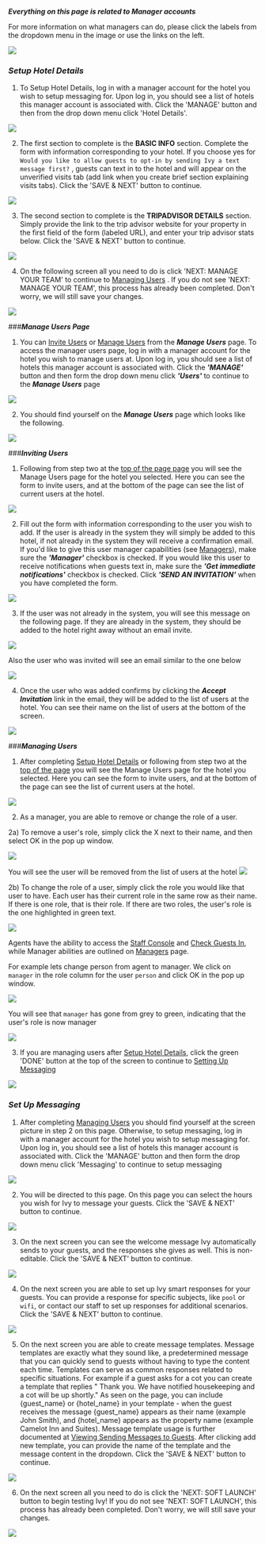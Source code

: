 **_Everything on this page is related to Manager accounts_**

For more information on what managers can do, please click the labels from the dropdown menu in the image or use the links on the left.

![](./img/managersmap.png) 

### **_Setup Hotel Details_**

1) To Setup Hotel Details, log in with a manager account for the hotel you wish to setup messaging for. Upon log in, you should see a list of hotels this manager account is associated with. Click the 'MANAGE' button and then from the drop down menu click 'Hotel Details'.

![](./img/setup_details.png)

2) The first section to complete is the **BASIC INFO** section. Complete the form with information corresponding to your hotel. If you choose yes for `Would you like to allow guests to opt-in by sending Ivy a text message first?` , guests can text in to the hotel and will appear on the unverified visits tab (add link when you create brief section explaining visits tabs). Click the 'SAVE & NEXT' button to continue.

![](./img/ivysetuphotelinfo2.png)

3) The second section to complete is the **TRIPADVISOR DETAILS** section. Simply provide the link to the trip advisor website for your property in the first field of the form (labeled URL), and enter your trip advisor stats below. Click the 'SAVE & NEXT' button to continue.

![](./img/tripadvisordetails2.png)

4) On the following screen all you need to do is click 'NEXT: MANAGE YOUR TEAM' to continue to [Managing Users](./Invite-and-Manage-Users.html#managing-users) . If you do not see 'NEXT: MANAGE YOUR TEAM', this process has already been completed. Don't worry, we will still save your changes.

![](./img/manageyourteam.png)

###**_Manage Users Page_**

1) You can [Invite Users](#inviting-users) or [Manage Users](#managing-users) from the **_Manage Users_** page. To access the manager users page, log in with a manager account for the hotel you wish to manage users at. Upon log in, you should see a list of hotels this manager account is associated with. Click the _**'MANAGE'**_ button and then form the drop down menu click **_'Users'_** to continue to the **_Manage Users_** page

![](./img/manage_users.png)

2) You should find yourself on the **_<a name="manage-users">Manage Users</a>_** page which looks like the following.

![](./img/landonmanageusers.png)


###**_<a name="inviting-users">Inviting Users</a>_**

1) Following from step two at the [top of the page page](#manage-users) you will see the Manage Users page for the hotel you selected. Here you can see the form to invite users, and at the bottom of the page can see the list of current users at the hotel.

![](./img/manageusers.png)

2) Fill out the form with information corresponding to the user you wish to add. If the user is already in the system they will simply be added to this hotel, if not already in the system they will receive a confirmation email. If you'd like to give this user manager capabilities (see [Managers](./Managers.html)), make sure the _**'Manager'**_ checkbox is checked. If you would like this user to receive notifications when guests text in, make sure the _**'Get immediate notifications'**_ checkbox is checked. Click _**'SEND AN INVITATION'**_ when you have completed the form.

![](./img/invitestaff.png)

3) If the user was not already in the system, you will see this message on the following page. If they are already in the system, they should be added to the hotel right away without an email invite.

![](./img/emailmsg.png)

Also the user who was invited will see an email similar to the one below

![](./img/invitestaffemail2.png)

4) Once the user who was added confirms by clicking the **_Accept Invitation_** link in the email, they will be added to the list of users at the hotel. You can see their name on the list of users at the bottom of the screen.

![](./img/addedstaff.png)

###**_<a name="managing-users">Managing Users</a>_**

1) After completing [Setup Hotel Details](./Setup-Hotel-Details.html) or following from step two at the [top of the page](#manage-users) you will see the Manage Users page for the hotel you selected. Here you can see the form to invite users, and at the bottom of the page can see the list of current users at the hotel.

![](./img/manageusers.png)

2) As a manager, you are able to remove or change the role of a user.

2a) To remove a user's role, simply click the X next to their name, and then select OK in the pop up window.

![](./img/removeuserrole.png)

You will see the user will be removed from the list of users at the hotel ![](./img/userroleremoved.png)

2b) To change the role of a user, simply click the role you would like that user to have. Each user has their current role in the same row as their name. If there is one role, that is their role. If there are two roles, the user's role is the one highlighted in green text.

![](./img/userroles.png)

Agents have the ability to access the [Staff Console](./Staff-Console.html) and [Check Guests In](./Checking-A-Guest-In.html), while Manager abilities are outlined on [Managers](./Managers.html) page.

For example lets change person from agent to manager. We click on `manager` in the role column for the user `person` and click OK in the pop up window.

![](./img/changeuserrole.png)

You will see that `manager` has gone from grey to green, indicating that the user's role is now manager

![](./img/userrolechanged.png)

3) If you are managing users after [Setup Hotel Details](./Setup-Hotel-Details.html), click the green 'DONE' button at the top of the screen to continue to [Setting Up Messaging](./Setting-Up-Messaging.html)

![](./img/greendone.png)

### **_Set Up Messaging_**

1) After completing [Managing Users](./Invite-and-Manage-Users.html#managing-users) you should find yourself at the screen picture in step 2 on this page. Otherwise, to setup messaging, log in with a manager account for the hotel you wish to setup messaging for. Upon log in, you should see a list of hotels this manager account is associated with. Click the 'MANAGE' button and then form the drop down menu click 'Messaging' to continue to setup messaging

![](./img/setup_ivy.png)

2) You will be directed to this page. On this page you can select the hours you wish for Ivy to message your guests. Click the 'SAVE & NEXT' button to continue.

![](./img/settingupivy2.png)

3) On the next screen you can see the welcome message Ivy automatically sends to your guests, and the responses she gives as well. This is non-editable. Click the 'SAVE & NEXT' button to continue.

![](./img/welcomingyourguests.png)

4) On the next screen you are able to set up Ivy smart responses for your guests. You can provide a response for specific subjects, like `pool` or `wifi`, or contact our staff to set up responses for additional scenarios. Click the 'SAVE & NEXT' button to continue.

![](./img/smartresponses.png)

5) On the next screen you are able to create message templates. Message templates are exactly what they sound like, a predetermined message that you can quickly send to guests without having to type the content each time. Templates can serve as common responses related to specific situations. For example if a guest asks for a cot you can create a template that replies " Thank you. We have notified housekeeping and a cot will be up shortly." As seen on the page, you can include {guest_name} or {hotel_name} in your template - when the guest receives the message {guest_name} appears as their name (example John Smith), and {hotel_name} appears as the property name (example Camelot Inn and Suites). Message template usage is further documented at [Viewing Sending Messages to Guests](./Viewing-Sending-Messages-to-Guests.html). After clicking add new template, you can provide the name of the template and the message content in the dropdown. Click the 'SAVE & NEXT' button to continue.

![](./img/messagetemplates.png)

6) On the next screen all you need to do is click the 'NEXT: SOFT LAUNCH' button to begin testing Ivy! If you do not see 'NEXT: SOFT LAUNCH', this process has already been completed. Don't worry, we will still save your changes.

![](./img/softlaunch.png)